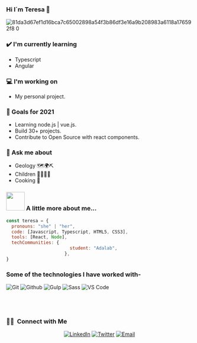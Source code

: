 ### Hi I´m Teresa 👋

<!--<img src="https://user-images.githubusercontent.com/75627557/114276877-d8b45b80-9a28-11eb-9116-b6b2060db5fb.png" width="400" height="300">-->

![81da3d67ef1d16bca7c65002898a54f3b86df3e16a9b208983a6118a176592f8 0](https://user-images.githubusercontent.com/75627557/114276877-d8b45b80-9a28-11eb-9116-b6b2060db5fb.png)

<!-- Create a tabular data for blog posts-->
### ✔️ I'm currently learning
- Typescript
- Angular
### 💻 I'm working on
- My personal project.
### 🌱 Goals for 2021
- Learning node.js | vue.js.
- Build 30+ projects.
- Contribute to Open Source with react components.

### 💭 Ask me about
- Geology 🗺🌍⛏ 
- Children 👨‍👩‍👧‍👦
- Cooking 🥘
<!-- 
### 🌴 Fun facts
- Trying to explore the mysteries.
- Congratualtions on making through the shell.-->

### <img src="https://media.giphy.com/media/VgCDAzcKvsR6OM0uWg/giphy.gif" width="50"> A little more about me...  

```javascript
const teresa = {
  pronouns: "she" | "her",
  code: [Javascript, Typescript, HTML5, CSS3],
  tools: [React, Node],
  techCommunities: {
                        student: "Adalab",
                      },
}
```
### Some of the technologies I have worked with-</br>
![Git](http://img.shields.io/badge/-Git-000000?style=for-the-badge&logo=Git)
![Github](http://img.shields.io/badge/-Github-000000?style=for-the-badge&logo=Github&logoColor=green)
![Gulp](http://img.shields.io/badge/-Gulp-000000?style=for-the-badge&logo=gulp)
![Sass](http://img.shields.io/badge/-Sass-000000?style=for-the-badge&logo=sass)
![VS Code](http://img.shields.io/badge/-VS%20Code-000000?style=for-the-badge&logo=Visual-studio-code&logoColor=blue)
</br></br></br></br>

<h3> 🤝🏻 &nbsp;Connect with Me </h3>
<p align="center">
<a href="https://www.linkedin.com/in/teresamarfer/" target="_blank"><img alt="LinkedIn" src="https://img.shields.io/badge/LinkedIn-teresamarfer-blue?style=flat-square&logo=linkedin"></a>
<a href="https://twitter.com/teresamarfer" target="_blank"><img alt="Twitter" src="https://img.shields.io/badge/Twitter-teresamarfer__-blue?style=flat-square&logo=twitter"></a>
<a href="mailto:teresamf64@gmail.com" target="_blank"><img alt="Email" src="https://img.shields.io/badge/Email-teresamf64@gmail.com-blue?style=flat-square&logo=gmail"></a>
</p>

<!--
**TeresaMartinezFernandez/TeresaMartinezFernandez** is a ✨ _special_ ✨ repository because its `README.md` (this file) appears on your GitHub profile.


